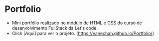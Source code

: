 # Portfolio
* Mini portfólio realizado no módulo de HTML e CSS do curso de desenvolvimento FullStack da Let's code.
* Click [Aqui] para ver o projeto. (https://vanechan.github.io/Portfolio/)
